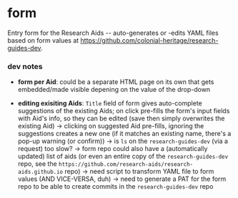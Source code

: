 # form
Entry form for the Research Aids -- auto-generates or -edits YAML files based on form values at https://github.com/colonial-heritage/research-guides-dev.


### dev notes

 - **form per Aid**: could be a separate HTML page on its own that gets embedded/made visible depening on the value of the drop-down 


 - **editing exisiting Aids**: `Title` field of form gives auto-complete suggestions of the existing Aids; on click pre-fills the form's input fields with Aid's info, so they can be edited (save then simply overwrites the existing Aid)
   -> clicking on suggested Aid pre-fills, ignoring the suggestions creates a new one (if it matches an existing name, there's a pop-up warning (or confirm))
   -> is `ls` on the `research-guides-dev` (via a request) too slow? -> form repo could also have a (automatically updated) list of aids (or even an entire copy of the `research-guides-dev` repo, see the `https://github.com/research-aids/research-aids.github.io` repo)
   -> need script to transform YAML file to form values (AND VICE-VERSA, duh)
   -> need to generate a PAT for the form repo to be able to create commits in the `research-guides-dev` repo

